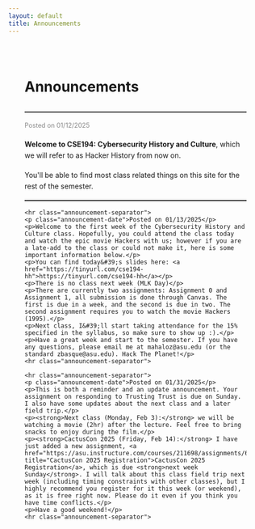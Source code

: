 ```yaml
---
layout: default
title: Announcements
---
```


<div class="announcements-container">
  <h1>Announcements</h1>
  <div class="announcement">
    <hr class="announcement-separator">
    <p class="announcement-date">Posted on 01/12/2025</p>
    <p><strong>Welcome to CSE194: Cybersecurity History and Culture</strong>, which we will refer to as Hacker History from now on.</p>
    <p>You'll be able to find most class related things on this site for the rest of the semester.</p>
    <hr class="announcement-separator">
    
    <hr class="announcement-separator">
    <p class="announcement-date">Posted on 01/13/2025</p>
    <p>Welcome to the first week of the Cybersecurity History and Culture class. Hopefully, you could attend the class today and watch the epic movie Hackers with us; however if you are a late-add to the class or could not make it, here is some important information below.</p>
    <p>You can find today&#39;s slides here: <a href="https://tinyurl.com/cse194-hh">https://tinyurl.com/cse194-hh</a></p>
    <p>There is no class next week (MLK Day)</p>
    <p>There are currently two assignments: Assignment 0 and Assignment 1, all submission is done through Canvas. The first is due in a week, and the second is due in two. The second assignment requires you to watch the movie Hackers (1995).</p>
    <p>Next class, I&#39;ll start taking attendance for the 15% specified in the syllabus, so make sure to show up :).</p>
    <p>Have a great week and start to the semester. If you have any questions, please email me at mahaloz@asu.edu (or the standard zbasque@asu.edu). Hack The Planet!</p>
    <hr class="announcement-separator">

    <hr class="announcement-separator">
    <p class="announcement-date">Posted on 01/31/2025</p>
    <p>This is both a reminder and an update announcement. Your assignment on responding to Trusting Trust is due on Sunday. I also have some updates about the next class and a later field trip.</p>
    <p><strong>Next class (Monday, Feb 3):</strong> we will be watching a movie (2hr) after the lecture. Feel free to bring snacks to enjoy during the film.</p>
    <p><strong>CactusCon 2025 (Friday, Feb 14):</strong> I have just added a new assignment, <a href="https://asu.instructure.com/courses/211698/assignments/6054456" title="CactusCon 2025 Registration">CactusCon 2025 Registration</a>, which is due <strong>next week Sunday</strong>. I will talk about this class field trip next week (including timing constraints with other classes), but I highly recommend you register for it this week (or weekend), as it is free right now. Please do it even if you think you have time conflicts.</p>
    <p>Have a good weekend!</p>
    <hr class="announcement-separator">
  </div>
</div>

<style>
.announcements-container {
  max-width: 800px;
  margin: 0 auto;
  padding: 2rem;
}

.announcement {
  margin-top: 2rem;
}

.announcement-separator {
  border: none;
  border-top: 1px solid #333;
  margin: 1rem 0;
}

.announcement-date {
  color: #888;
  font-size: 0.9em;
  margin-bottom: 1rem;
}

.announcement p {
  margin-bottom: 1rem;
  line-height: 1.6;
}

.announcement a {
  color: #00ff00;
  text-decoration: none;
}

.announcement a:hover {
  text-decoration: underline;
}
</style>